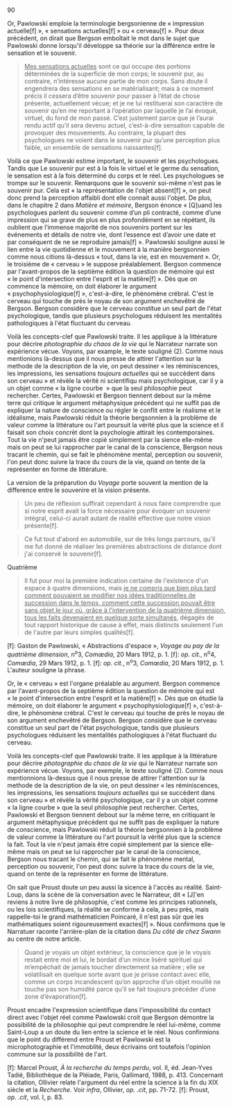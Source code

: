 90

Or, Pawlowski emploie la terminologie bergsonienne de «&nbsp;impression actuelle[f]&nbsp;», «&nbsp;sensations actuelles[f]&nbsp;» ou «&nbsp;cerveau[f]&nbsp;». Pour deux précédent, on dirait que Bergson emboîtait le mot dans le sujet que Pawlowski donne lorsqu'il développe sa théorie sur la différence entre le sensation et le souvenir.

> <u>Mes sensations actuelles</u> sont ce qui occupe des portions déterminées de la superficie de mon corps;&nbsp;le souvenir pur, au contraire, n’intéresse aucune partie de mon corps. Sans doute il engen­drera des sensations en se matérialisant;&nbsp;mais à ce moment précis il cessera d’être souvenir pour passer à l’état de chose présente, actuellement vécue; et je ne lui restituerai son caractère de souvenir qu’en me reportant à l’opération par laquelle je l’ai évoqué, virtuel, du fond de mon passé. C’est justement parce que je l’aurai rendu actif qu’il sera devenu actuel, c’est-à-dire sensation capable de provoquer des mouvements. Au contraire, la plupart des psychologues ne voient dans le souvenir pur qu’une perception plus faible, un ensemble de sensations naissantes[f].

Voilà ce que Pawlowski estime important, le souvenir et les psychologues. Tandis que Le souvenir pur est à la fois le virtuel et le germe du sensation, le sensation est à la fois déterminé du corps et le réel. Les psychologues se trompe sur le souvenir. Remarquons que le souvenir soi-même n'est pas le souvenir pur. Cela est «&nbsp;la représentation de l'objet absent[f]&nbsp;», on peut donc prend la perception affaibli dont elle connait aussi l'objet. De plus, dans le chapitre 2 dans *Matière et mémoire*, Bergson énonce «&nbsp;\[Q\]uand les psychologues parlent du souvenir comme d’un pli contracté, comme d’une impression qui se grave de plus en plus profondément en se répétant, ils oublient que l’immense majorité de nos souvenirs portent sur les événements et détails de notre vie, dont l’essence est d’avoir une date et par conséquent de ne se reproduire jamais[f]&nbsp;». Pawlowski souligne aussi le lien entre la vie quotidienne et le mouvement à la manière bergsonnien comme nous citions là-dessus «&nbsp;tout, dans la vie, est en mouvement&nbsp;». Or, le troisième de «&nbsp;cerveau&nbsp;» le suppose préalablement. Bergson commence par l'avant-propos de la septième édition la question de mémoire qui est «&nbsp;le point d'intersection entre l'esprit et la matière[f]&nbsp;». Dès que on commence la mémoire, on doit élaborer le argument «&nbsp;psychophysiologique[f]&nbsp;», c'est-à-dire, le phénomène crébral. C'est le cerveau qui touche de près le noyau de son argument enchevêtré de Bergson. Bergson considère que le cerveau constitue un seul part de l'état psychologique, tandis que plusieurs psychologues réduisent les mentalités pathologiques à l'état fluctuant du cerveau.

Voilà les concepts-clef que Pawlowski traite. Il les applique à la littérature pour décrire *photographie du chaos de la vie* qui le Narrateur narrate son expérience vécue. Voyons, par example, le texte souligné (2). Comme nous mentionions là-dessus que il nous presse de attirer l'attention sur la methode de la description de la vie, on peut dessiner «&nbsp;les réminiscences, les impressions, les sensations *toujours actuelles* qui se succèdent dans son cerveau&nbsp;» et révèle la vérité ni scientifiqu mais  psychologique, car il y a un objet comme «&nbsp;la ligne courbe &nbsp;» que la seul philosophie peut rechercher. Certes, Pawlowski et Bergson  tiennent debout sur la même terre qui critique le argument métaphysique précédent qui ne suffit pas de expliquer la nature de conscience ou régler le conflit entre le réalisme et le idéalisme, mais Pawlowski réduit la théorie bergsonnien à la problème de valeur comme la littérature  ou l'art poursuit la vérité plus que la science et il faisait son choix concrèt dont la psychologie attirait les contemporaines. Tout la vie n'peut jamais être copié simplement par la sience elle-même mais on peut se lui rapprocher par le canal de la conscience, Bergson nous tracant le chemin, qui se fait le phénomène mental, perception ou souvenir, l'on peut donc suivre la trace du cours de la vie, quand on tente de la représenter en forme de littérature.



La version de la préparution du *Voyage* porte souvent la mention de la difference entre le souvenire et la vision présente.

>Un peu de réflexion suffirait cependant à nous faire comprendre que si notre esprit avait la force nécessaire pour évoquer un souvenir intégral, celui-ci aurait autant de réalité effective que notre vision présente[f].

>Ce fut tout d'abord en automobile, sur de très longs parcours, qu'il me fut donné de réaliser les premières abstractions de distance dont j'ai conservé le souvenir[f].

Quatrième 
>Il fut pour moi la première indication certaine de l'existence d'un espace à quatre dimensions, mais <u>je ne compris que bien plus tard comment pouvaient se modifier nos idées traditionnelles de succession dans le temps, comment cette succession pouvait être sans objet le jour où, grâce à l'intervention de la quatrième dimension, tous les faits devenaient en quelque sorte simultanés</u>, dégagés de tout rapport historique de cause à effet, mais distincts seulement l'un de l'autre par leurs simples qualités[f].

[f]: Gaston de Pawlowski, «&nbsp;Abstractions d'espace&nbsp;», *Voyage au pay de la quatrième dimension*, n<sup>o</sup>3, *Comœdia*, 20 Mars 1912, p.&nbsp;1.
[f]: *op.&nbsp;cit.*, n<sup>o</sup>4, *Comœdia*, 29 Mars 1912, p.&nbsp;1.
[f]: *op.&nbsp;cit.*, n<sup>o</sup>3, *Comœdia*, 20 Mars 1912, p.&nbsp;1. L'auteur souligne la phrase.

Or, le «&nbsp;cerveau&nbsp;» est l'organe préalable au argument. Bergson commence par l'avant-propos de la septième édition la question de mémoire qui est «&nbsp;le point d'intersection entre l'esprit et la matière[f]&nbsp;». Dès que on étudie la mémoire, on doit élaborer le argument «&nbsp;psychophysiologique[f]&nbsp;», c'est-à-dire, le phénomène crébral. C'est le cerveau qui touche de près le noyau de son argument enchevêtré de Bergson. Bergson considère que le cerveau constitue un seul part de l'état psychologique, tandis que plusieurs psychologues réduisent les mentalités pathologiques à l'état fluctuant du cerveau.


>>>>>>>>>>
Voilà les concepts-clef que Pawlowski traite. Il les applique à la littérature pour décrire *photographie du chaos de la vie* qui le Narrateur narrate son expérience vécue. Voyons, par exemple, le texte souligné (2). Comme nous mentionnions là-dessus que il nous presse de attirer l'attention sur la methode de la description de la vie, on peut dessiner «&nbsp;les réminiscences, les impressions, les sensations *toujours actuelles* qui se succèdent dans son cerveau&nbsp;» et révèle la vérité psychologique, car il y a un objet comme «&nbsp;la ligne courbe&nbsp;» que la seul philosophie peut rechercher. Certes, Pawlowski et Bergson tiennent debout sur la même terre, en critiquant le argument métaphysique précédent qui ne suffit pas de expliquer la nature de conscience, mais Pawlowski réduit la théorie bergsonnien à la problème de valeur comme la littérature ou l'art poursuit la vérité plus que la science la fait. Tout la vie n'peut jamais être copié simplement par la sience elle-même mais on peut se lui rapprocher par le canal de la conscience, Bergson nous tracant le chemin, qui se fait le phénomène mental, perception ou souvenir, l'on peut donc suivre la trace du cours de la vie, quand on tente de la représenter en forme de littérature. 
>>>>>>>>>>>>
On sait que Proust doute un peu aussi la sicence à l'accès au réalité. Saint-Loup, dans la scène de la conversation avec le Narrateur, dit «&nbsp;\[J\]'en reviens à notre livre de philosophie, c'est comme les principes rationnels, ou les lois scientifiques, la réalité se conforme à cela, à peu près, mais rappelle-toi le grand mathématicien Poincaré, il n'est pas sûr que les mathématiques soient rigoureusement exactes[f]&nbsp;». Nous confirmons que le Narratuer raconte l'arrière-plan de la citation dans *Du côté de chez Swann* au centre de notre article.

>Quand je voyais un objet extérieur, la conscience que je le voyais restait entre moi et lui, le bordait d’un mince liséré spirituel qui m’empêchait de jamais toucher directement sa matière&nbsp;; elle se volatilisait en quelque sorte avant que je prisse contact avec elle, comme un corps incandescent qu’on approche d’un objet mouillé ne touche pas son humidité parce qu’il se fait toujours précéder d’une zone d’évaporation[f].

Proust encadre l'expression scientifique dans l'impossibilité du contact direct avec l'objet réel comme Pawlowski croit que Bergson démontre la possibilité de la philosophie qui peut comprendre le réel lui-même, comme Saint-Loup a un doute du lien entre la science et le réel. Nous confirmions que le point du différend entre Proust et Pawlowski est la microphotographie et l'immoblité, deux écrivains ont toutefois l'opinion commune sur la possibilité de l'art. 

[f]: Marcel Proust,  *À la recherche du temps perdu*, vol. II, éd. Jean-Yves Tadié, Bibliothèque de la Pléiade, Paris, Gallimard, 1988, p.&nbsp;413. Concernant la citation, Ollivier relate l'argument du réel entre la science à la fin du XIX siècle et la *Recherche*. Voir *infra*, Ollivier, *op.&nbsp;.cit*, pp.&nbsp;71-72.
[f]: Proust, *op.&nbsp;.cit*, vol. I, p.&nbsp;83.
